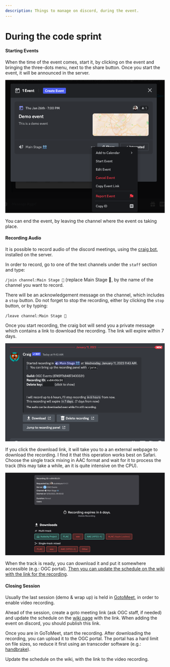 ```yaml
---
description: Things to manage on discord, during the event.
---
```


# During the code sprint

#### Starting Events

When the time of the event comes, start it, by clicking on the event and bringing the three-dots menu, next to the share button. Once you start the event, it will be announced in the server.

![](../.gitbook/assets/discord-start-event.png)&#x20;

You can end the event, by leaving the channel where the event os taking place.

#### Recording Audio

It is possible to record audio of the discord meetings, using the [craig bot](https://craig.chat/), installed on the server.

In order to record, go to one of the text channels under the `staff` section and type:

`/join channel:Main Stage 👥` (replace Main Stage 👥, by the name of the channel you want to record.

There will be an acknowledgement message on the channel, which includes a `stop` button. Do not forget to stop the recording, either by clicking the `stop` button, or by typing:

`/leave channel:Main Stage 👥`

Once you start recording, the craig bot will send you a private message which contains a link to download the recording. The link will expire within 7 days.

![](../.gitbook/assets/discord-craig1.png)

If you click the download link, it will take you to a an external webpage to download the recording. I find it that this operation works best on Safari. Choose the single track mixing in AAC format and wait for it to process the track (this may take a while, an it is quite intensive on the CPU).

![](../.gitbook/assets/discord-craig2.png)

When the track is ready, you can download it and put it somewhere accessible (e.g.: OGC portal). [Then you can update the schedule on the wiki with the link for the recording](https://test-186.gitbook.io/code-sprint-organization-for-wgs/wiki-page-and-github-folder/maintaining-the-wiki-page).

#### &#x20;Closing Session

Usually the last session (demo & wrap up) is held in [GotoMeet](https://www.goto.com/meeting), in order to enable video recording.

Ahead of the session, create a goto meeting link (ask OGC staff, if needed) and update the schedule on the [wiki page](https://test-186.gitbook.io/code-sprint-organization-for-wgs/wiki-page-and-github-folder/adding-a-new-wiki-page) with the link. When adding the event on discord, you should publish this link.

Once you are in GoToMeet, start the recording. After downloading the recording, you can upload it to the OGC portal. The portal has a hard limit on file sizes, so reduce it first using an transcoder software (e.g.: [handbrake](https://handbrake.fr/)).

Update the schedule on the wiki, with the link to the video recording.
